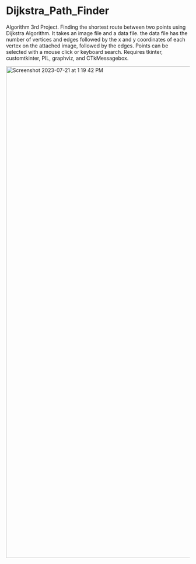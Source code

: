 # Dijkstra_Path_Finder
Algorithm 3rd Project. Finding the shortest route between two points using Dijkstra Algorithm. It takes an image file and a data file. the data file has the number of vertices and edges followed by the x and y coordinates of each vertex on the attached image, followed by the edges. Points can be selected with a mouse click or keyboard search. 
Requires tkinter, customtkinter, PIL, graphviz, and CTkMessagebox.

<img width="1343" alt="Screenshot 2023-07-21 at 1 19 42 PM" src="https://github.com/BelalHmeidat/Dijkstra_Path_Finder/assets/26521613/133550bf-347a-4603-9d2b-4e5ac7eaec9d">
